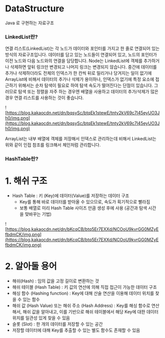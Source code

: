 # DataStructure
Java 로 구현하는 자료구조

### **LinkedList란?**

연결 리스트(LinkedList)는 각 노드가 데이터와 포인터를 가지고 한 줄로 연결되어 있는 방식의 자료구조입니다. 데이터를 담고 있는 노드들이 연결되어 있고, 노드의 포인터가 이전 노드와 다음 노드와의 연결을 담당합니다. Node는 LinkedList에 객체를 추가하거나 삭제하면 앞뒤 링크만 변경되고 나머지 링크는 변경되지 않습니다. 중간에 데이터를 추가나 삭제하더라도 전체의 인덱스가 한 칸씩 뒤로 밀리거나 당겨지는 일이 없기에 ArrayList에 비해서 데이터의 추가나 삭제가 용이하나, 인덱스가 없기에 특정 요소에 접근하기 위해서는 순차 탐색이 필요로 하여 탐색 속도가 떨어진다는 단점이 있습니다. 그러므로 탐색 또는 정렬을 자주 하는 경우엔 배열을 사용하고 데이터의 추가/삭제가 많은 경우 연결 리스트를 사용하는 것이 좋습니다.

![https://blog.kakaocdn.net/dn/bqsySc/btqEk1stewE/tnty2kV69c7l45eyUO3Jh0/img.png](https://blog.kakaocdn.net/dn/bqsySc/btqEk1stewE/tnty2kV69c7l45eyUO3Jh0/img.png)

ArrayList는 내부 배열에 객체를 저장해서 인덱스로 관리하는데 비해서 LinkedList는 위와 같이 인접 참조를 링크해서 체인처럼 관리합니다.

### **HashTable란?**

# 1. 해쉬 구조

- Hash Table : 키 (Key)에 데이터(Value)를 저장하는 데이터 구조
    - Key를 통해 바로 데이터를 받아올 수 있으므로, 속도가 획기적으로 빨라짐
    - 보통 배열로 미리 Hash Table 사이즈 만큼 생성 후에 사용 (공간과 탐색 시간을 맞바꾸는 기법)

![https://blog.kakaocdn.net/dn/bKcqCB/btq5Er7EXXd/NCOoU9kvrGG0MZyEfbdmCK/img.png](https://blog.kakaocdn.net/dn/bKcqCB/btq5Er7EXXd/NCOoU9kvrGG0MZyEfbdmCK/img.png)

# 2. 알아둘 용어

- 해쉬(Hash) : 임의 값을 고정 길이로 변환하는 것
- 해쉬 테이블 (Hash Table) : 키 값의 연산에 의해 직접 접근이 가능한 데이터 구조
- 해싱 함수 (Hashing function) : Key에 대해 산술 연산을 이용해 데이터 위치를 찾을 수 있는 함수
- 해쉬 값 (Hash Value) 또는 해쉬 주소 (Hash Address) : Key를 해싱 함수로 연산해서, 해쉬 값을 알아내고, 이를 기반으로 해쉬 테이블에서 해당 Key에 대한 데이터 위치를 일관성 있게 찾을 수 있음
- 슬롯 (Slot) : 한 개의 데이터를 저장할 수 있는 공간
- 저장할 데이터에 대해 Key를 추출할 수 있는 별도 함수도 존재할 수 있음


